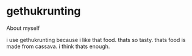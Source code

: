 # gethukrunting
About myself

i use gethukrunting because i like that food. thats so tasty. thats food is made from cassava. 
i think thats enough.
